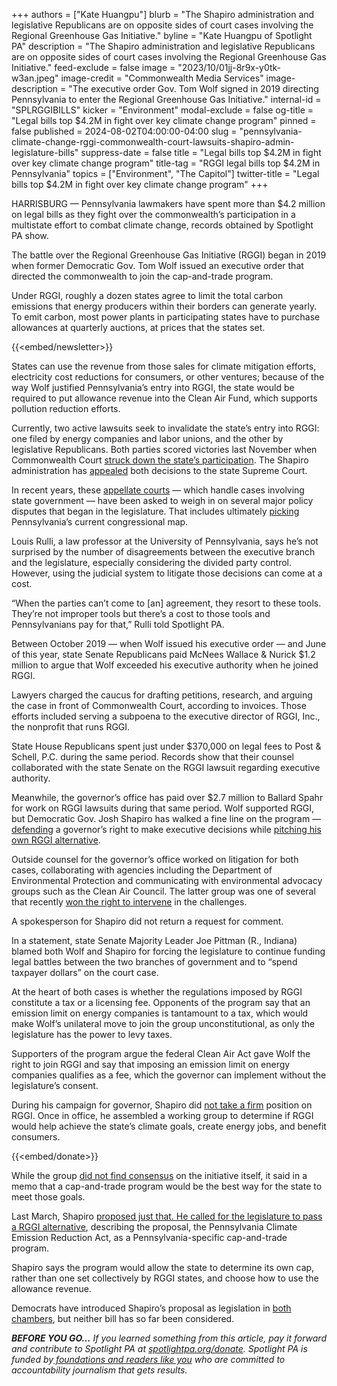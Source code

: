 +++
authors = ["Kate Huangpu"]
blurb = "The Shapiro administration and legislative Republicans are on opposite sides of court cases involving the Regional Greenhouse Gas Initiative."
byline = "Kate Huangpu of Spotlight PA"
description = "The Shapiro administration and legislative Republicans are on opposite sides of court cases involving the Regional Greenhouse Gas Initiative."
feed-exclude = false
image = "2023/10/01jj-8r9x-y0tk-w3an.jpeg"
image-credit = "Commonwealth Media Services"
image-description = "The executive order Gov. Tom Wolf signed in 2019 directing Pennsylvania to enter the Regional Greenhouse Gas Initiative."
internal-id = "SPLRGGIBILLS"
kicker = "Environment"
modal-exclude = false
og-title = "Legal bills top $4.2M in fight over key climate change program"
pinned = false
published = 2024-08-02T04:00:00-04:00
slug = "pennsylvania-climate-change-rggi-commonwealth-court-lawsuits-shapiro-admin-legislature-bills"
suppress-date = false
title = "Legal bills top $4.2M in fight over key climate change program"
title-tag = "RGGI legal bills top $4.2M in Pennsylvania"
topics = ["Environment", "The Capitol"]
twitter-title = "Legal bills top $4.2M in fight over key climate change program"
+++

HARRISBURG — Pennsylvania lawmakers have spent more than $4.2 million on legal bills as they fight over the commonwealth’s participation in a multistate effort to combat climate change, records obtained by Spotlight PA show.

The battle over the Regional Greenhouse Gas Initiative (RGGI) began in 2019 when former Democratic Gov. Tom Wolf issued an executive order that directed the commonwealth to join the cap-and-trade program.

Under RGGI, roughly a dozen states agree to limit the total carbon emissions that energy producers within their borders can generate yearly. To emit carbon, most power plants in participating states have to purchase allowances at quarterly auctions, at prices that the states set.

{{<embed/newsletter>}}

States can use the revenue from those sales for climate mitigation efforts, electricity cost reductions for consumers, or other ventures; because of the way Wolf justified Pennsylvania’s entry into RGGI, the state would be required to put allowance revenue into the Clean Air Fund, which supports pollution reduction efforts.

Currently, two active lawsuits seek to invalidate the state’s entry into RGGI: one filed by energy companies and labor unions, and the other by legislative Republicans. Both parties scored victories last November when Commonwealth Court <a href="https://www.spotlightpa.org/news/2023/11/regional-greenhouse-gas-rggi-struck-down-pennsylvania-climate-change-fossil-energy/">struck down the state’s participation</a>. The Shapiro administration has <a href="https://www.spotlightpa.org/news/2023/11/pennsylvania-josh-shapiro-climate-change-appeal-regional-greenhouse-gas-initiative-court-case/#:~:text=The%20two%20Commonwealth%20Court%20decisions,the%20legislature%20can%20issue%20taxes.">appealed</a> both decisions to the state Supreme Court.

In recent years, these <a href="https://www.spotlightpa.org/series/pa-courts-101/">appellate courts</a> — which handle cases involving state government — have been asked to weigh in on several major policy disputes that began in the legislature. That includes ultimately <a href="https://www.spotlightpa.org/news/2022/02/pennsylvania-redistricting-congressional-map-supreme-court-pick/">picking</a> Pennsylvania’s current congressional map.

Louis Rulli, a law professor at the University of Pennsylvania, says he’s not surprised by the number of disagreements between the executive branch and the legislature, especially considering the divided party control. However, using the judicial system to litigate those decisions can come at a cost.

“When the parties can’t come to \[an\] agreement, they resort to these tools. They’re not improper tools but there’s a cost to those tools and Pennsylvanians pay for that,” Rulli told Spotlight PA.

Between October 2019 — when Wolf issued his executive order — and June of this year, state Senate Republicans paid McNees Wallace &amp; Nurick $1.2 million to argue that Wolf exceeded his executive authority when he joined RGGI.

Lawyers charged the caucus for drafting petitions, research, and arguing the case in front of Commonwealth Court, according to invoices. Those efforts included serving a subpoena to the executive director of RGGI, Inc., the nonprofit that runs RGGI.

State House Republicans spent just under $370,000 on legal fees to Post &amp; Schell, P.C. during the same period. Records show that their counsel collaborated with the state Senate on the RGGI lawsuit regarding executive authority.

Meanwhile, the governor’s office has paid over $2.7 million to Ballard Spahr for work on RGGI lawsuits during that same period. Wolf supported RGGI, but Democratic Gov. Josh Shapiro has walked a fine line on the program — <a href="https://www.spotlightpa.org/news/2023/11/pennsylvania-josh-shapiro-climate-change-appeal-regional-greenhouse-gas-initiative-court-case">defending</a> a governor’s right to make executive decisions while <a href="https://www.spotlightpa.org/news/2024/03/pennsylvania-rggi-josh-shapiro-climate-change-cap-and-trade/">pitching his own RGGI alternative</a>.

Outside counsel for the governor’s office worked on litigation for both cases, collaborating with agencies including the Department of Environmental Protection and communicating with environmental advocacy groups such as the Clean Air Council. The latter group was one of several that recently <a href="https://cleanair.org/rggi-intervention/">won the right to intervene</a> in the challenges.

A spokesperson for Shapiro did not return a request for comment.

In a statement, state Senate Majority Leader Joe Pittman (R., Indiana) blamed both Wolf and Shapiro for forcing the legislature to continue funding legal battles between the two branches of government and to “spend taxpayer dollars” on the court case.

At the heart of both cases is whether the regulations imposed by RGGI constitute a tax or a licensing fee. Opponents of the program say that an emission limit on energy companies is tantamount to a tax, which would make Wolf’s unilateral move to join the group unconstitutional, as only the legislature has the power to levy taxes.

Supporters of the program argue the federal Clean Air Act gave Wolf the right to join RGGI and say that imposing an emission limit on energy companies qualifies as a fee, which the governor can implement without the legislature’s consent.

During his campaign for governor, Shapiro did <a href="https://www.spotlightpa.org/news/2022/10/pa-election-2022-mastriano-shapiro-environment-rggi-fracking/">not take a firm</a> position on RGGI. Once in office, he assembled a working group to determine if RGGI would help achieve the state’s climate goals, create energy jobs, and benefit consumers.

{{<embed/donate>}}

While the group <a href="https://www.spotlightpa.org/news/2023/10/pennsylvania-climate-change-josh-shapiro-regional-greenhouse-gas-initiative/">did not find consensus</a> on the initiative itself, it said in a memo that a cap-and-trade program would be the best way for the state to meet those goals.

Last March, Shapiro <a href="https://www.spotlightpa.org/news/2024/03/pennsylvania-rggi-josh-shapiro-climate-change-cap-and-trade/">proposed just that. He called for the legislature to pass a RGGI alternative</a>, describing the proposal, the Pennsylvania Climate Emission Reduction Act, as a Pennsylvania-specific cap-and-trade program.

Shapiro says the program would allow the state to determine its own cap, rather than one set collectively by RGGI states, and choose how to use the allowance revenue.

Democrats have introduced Shapiro’s proposal as legislation in <a href="https://www.legis.state.pa.us/cfdocs/billInfo/billInfo.cfm?sYear=2023&amp;sInd=0&amp;body=H&amp;type=B&amp;bn=2275">both</a> <a href="https://web.archive.org/20240803041129/https://www.legis.state.pa.us/cfdocs/billInfo/bill_votes.cfm?syear=2023&amp;sind=0&amp;body=S&amp;type=B&amp;bn=1191">chambers</a>, but neither bill has so far been considered.

<strong><em>BEFORE YOU GO…</em></strong><em> If you learned something from this article, pay it forward and contribute to Spotlight PA at </em><a href="https://www.spotlightpa.org/donate"><em>spotlightpa.org/donate</em></a><em>. Spotlight PA is funded by</em><a href="https://www.spotlightpa.org/support"><em> foundations and readers like you</em></a><em> who are committed to accountability journalism that gets results.</em>
